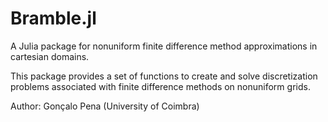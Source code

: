 # Bramble.jl
A Julia package for nonuniform finite difference method approximations in cartesian domains.

This package provides a set of functions to create and solve discretization problems associated with finite difference methods on nonuniform grids.

Author: Gonçalo Pena (University of Coimbra)